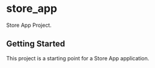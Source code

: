 # store_app
Store App Project.
## Getting Started
This project is a starting point for a Store App application.



